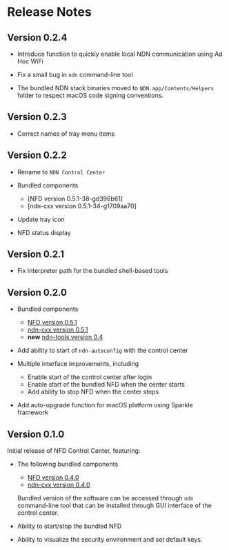 Release Notes
=============

## Version 0.2.4

- Introduce function to quickly enable local NDN communication using Ad Hoc WiFi

- Fix a small bug in `ndn` command-line tool

- The bundled NDN stack binaries moved to `NDN.app/Contents/Helpers` folder to
  respect macOS code signing conventions.

## Version 0.2.3

- Correct names of tray menu items

## Version 0.2.2

- Rename to `NDN Control Center`

- Bundled components

    * [NFD version 0.5.1-38-gd396b61]
    * [ndn-cxx version 0.5.1-34-g1709aa70]

- Update tray icon

- NFD status display

## Version 0.2.1

- Fix interpreter path for the bundled shell-based tools

## Version 0.2.0

- Bundled components

    * [NFD version 0.5.1](http://named-data.net/doc/NFD/0.5.1/RELEASE_NOTES.html)
    * [ndn-cxx version 0.5.1](http://named-data.net/doc/ndn-cxx/0.5.1/RELEASE_NOTES.html)
    * **new** [ndn-tools version 0.4](https://github.com/named-data/ndn-tools/releases/tag/ndn-tools-0.4)

- Add ability to start of `ndn-autoconfig` with the control center

- Multiple interface improvements, including

  * Enable start of the control center after login
  * Enable start of the bundled NFD when the center starts
  * Add ability to stop NFD when the center stops

- Add auto-upgrade function for macOS platform using Sparkle framework

## Version 0.1.0

Initial release of NFD Control Center, featuring:

- The following bundled components

    * [NFD version 0.4.0](http://named-data.net/doc/NFD/0.4.0/RELEASE_NOTES.html)
    * [ndn-cxx version 0.4.0](http://named-data.net/doc/ndn-cxx/0.4.0/RELEASE_NOTES.html)

    Bundled version of the software can be accessed through `ndn` command-line tool that can be installed through GUI interface of the control center.

- Ability to start/stop the bundled NFD

- Ability to visualize the security environment and set default keys.
